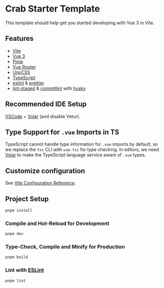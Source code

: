 # Crab Starter Template

This template should help get you started developing with Vue 3 in Vite.

## Features

- [Vite](https://cn.vitejs.dev/)
- [Vue 3](https://cn.vuejs.org/)
- [Pinia](https://pinia.vuejs.org/zh/)
- [Vue Router](https://router.vuejs.org/zh/)
- [UnoCSS](https://unocss.dev/)
- [TypeScript](https://www.typescriptlang.org/)
- [eslint](https://eslint.org/) & [prettier](https://prettier.io/)
- [lint-staged](https://github.com/lint-staged/lint-staged) & [commitlint](https://commitlint.js.org/) with [husky](https://typicode.github.io/husky/zh/)

## Recommended IDE Setup

[VSCode](https://code.visualstudio.com/) + [Volar](https://marketplace.visualstudio.com/items?itemName=Vue.volar) (and disable Vetur).

## Type Support for `.vue` Imports in TS

TypeScript cannot handle type information for `.vue` imports by default, so we replace the `tsc` CLI with `vue-tsc` for type checking. In editors, we need [Volar](https://marketplace.visualstudio.com/items?itemName=Vue.volar) to make the TypeScript language service aware of `.vue` types.

## Customize configuration

See [Vite Configuration Reference](https://vite.dev/config/).

## Project Setup

```sh
pnpm install
```

### Compile and Hot-Reload for Development

```sh
pnpm dev
```

### Type-Check, Compile and Minify for Production

```sh
pnpm build
```

### Lint with [ESLint](https://eslint.org/)

```sh
pnpm lint
```
